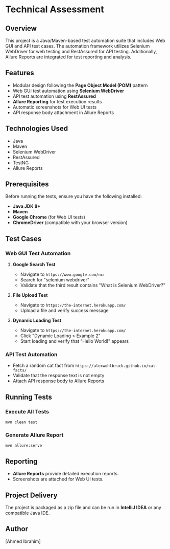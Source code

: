 # Technical Assessment

## Overview
This project is a Java/Maven-based test automation suite that includes Web GUI and API test cases. The automation framework utilizes Selenium WebDriver for web testing and RestAssured for API testing. Additionally, Allure Reports are integrated for test reporting and analysis.

## Features
- Modular design following the **Page Object Model (POM)** pattern
- Web GUI test automation using **Selenium WebDriver**
- API test automation using **RestAssured**
- **Allure Reporting** for test execution results
- Automatic screenshots for Web UI tests
- API response body attachment in Allure Reports

## Technologies Used
- Java
- Maven
- Selenium WebDriver
- RestAssured
- TestNG
- Allure Reports

## Prerequisites
Before running the tests, ensure you have the following installed:
- **Java JDK 8+**
- **Maven**
- **Google Chrome** (for Web UI tests)
- **ChromeDriver** (compatible with your browser version)


## Test Cases
### Web GUI Test Automation
1. **Google Search Test**
   - Navigate to `https://www.google.com/ncr`
   - Search for "selenium webdriver"
   - Validate that the third result contains "What is Selenium WebDriver?"

2. **File Upload Test**
   - Navigate to `https://the-internet.herokuapp.com/`
   - Upload a file and verify success message

3. **Dynamic Loading Test**
   - Navigate to `https://the-internet.herokuapp.com/`
   - Click "Dynamic Loading > Example 2"
   - Start loading and verify that "Hello World!" appears

### API Test Automation
- Fetch a random cat fact from `https://alexwohlbruck.github.io/cat-facts/`
- Validate that the response text is not empty
- Attach API response body to Allure Reports

## Running Tests
### Execute All Tests
```
mvn clean test
```

### Generate Allure Report
```
mvn allure:serve
```

## Reporting
- **Allure Reports** provide detailed execution reports.
- Screenshots are attached for Web UI tests.


## Project Delivery
The project is packaged as a zip file and can be run in **IntelliJ IDEA** or any compatible Java IDE.

## Author
[Ahmed Ibrahim]
